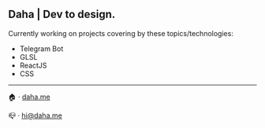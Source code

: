 ## Daha | Dev to design.

Currently working on projects covering by these topics/technologies:
- Telegram Bot
- GLSL
- ReactJS
- CSS

---

🏠️ · [daha.me](https://daha.me)

📪️ · hi@daha.me
